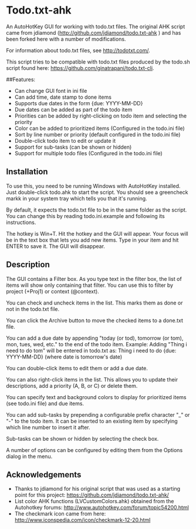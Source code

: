 ﻿# Todo.txt-ahk
An AutoHotKey GUI for working with todo.txt files.
The original AHK script came from jdiamond (http://github.com/jdiamond/todo.txt-ahk ) and has been forked here with  a number of modifications.

For information about todo.txt files, see http://todotxt.com/.

This script tries to be compatible with todo.txt files produced by the todo.sh script found here: https://github.com/ginatrapani/todo.txt-cli.

##Features:
* Can change GUI font in ini file
* Can add time, date stamp to done items
* Supports due dates in the form {due: YYYY-MM-DD}
* Due dates can be added as part of the todo item 
* Priorities can be added by right-clicking on todo item and selecting the priority
* Color can be added to prioritized items (Configured in the todo.ini file)
* Sort by line number or priority (default configured in the todo.ini file)
* Double-click todo item to edit or update it
* Support for sub-tasks (can be shown or hidden)
* Support for multiple todo files (Configured in the todo.ini file)

## Installation
To use this, you need to be running Windows with AutoHotKey installed. Just double-click todo.ahk to start the script. You should see a greencheck markk in your system tray which tells you that it's running.

By default, it expects the todo.txt file to be in the same folder as the script. You can change this by reading todo.ini.example and following its instructions.

The hotkey is Win+T. Hit the hotkey and the GUI will appear. Your focus will be in the text box that lets you add new items. Type in your item and hit ENTER to save it. The GUI
will disappear.

## Description
The GUI contains a Filter box. As you type text in the filter box, the list of items will show only containing that filter. You can use this to filter by project (+Proj1) or context (@context).

You can check and uncheck items in the list. This marks them as done or not in
the todo.txt file.

You can click the Archive button to move the checked items to a done.txt file.

You can add a due date by appending "today (or tod), tomorrow (or tom), mon, tues, wed, etc." to the end of the todo item. Example:
Adding "Thing i need to do tom" will be entered in todo.txt as:
      Thing i need to do {due: YYYY-MM-DD} (where date is tomorrow's date)

You can double-click items to edit them or add a due date.

You can also right-click items in the list. This allows you to update their
descriptions, add a priority (A, B, or C) or delete them.

You can specify text and background colors to display for prioritized items (see todo.ini file) and due items.

You can add sub-tasks by prepending a configurable prefix character "_" or "-" to the todo item.  It can be inserted to an existing item by specifying which line number to insert it after.

Sub-tasks can be shown or hidden by selecting the check box.

A number of options can be configured by editing them from the Options dialog in the menu.

## Acknowledgements
* Thanks to jdiamond for his original script that was used as a starting point for this project: https://github.com/jdiamond/todo.txt-ahk/
* List color AHK functions (LVCustomColors.ahk) obtained from the Autohotkey forums: http://www.autohotkey.com/forum/topic54200.html
* The checkmark icon came from here: http://www.iconspedia.com/icon/checkmark-12-20.html
